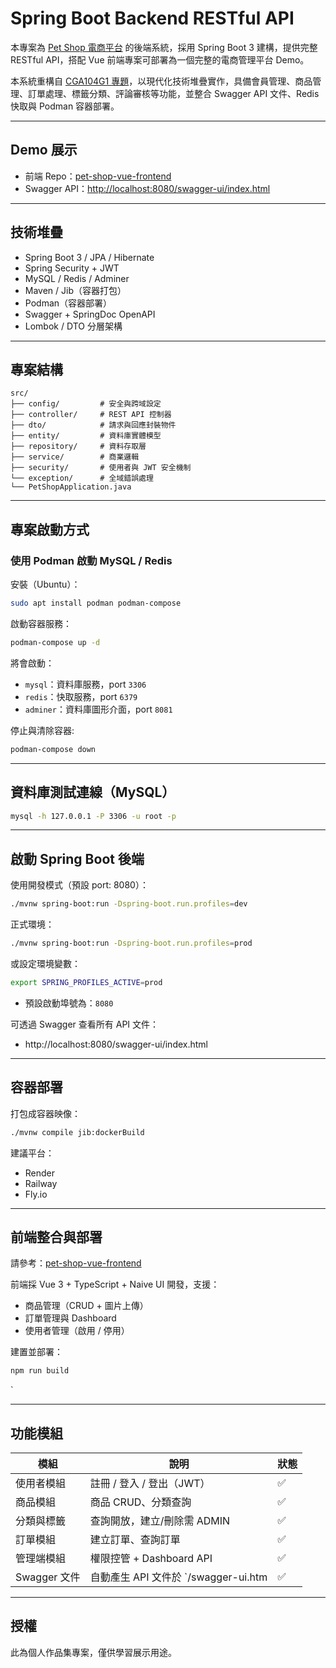 # Spring Boot Backend RESTful API

本專案為 [Pet Shop 電商平台](https://github.com/lichenghsu/pet-shop-vue-frontend) 的後端系統，採用 Spring Boot 3 建構，提供完整 RESTful API，搭配 Vue 前端專案可部署為一個完整的電商管理平台 Demo。

本系統重構自 [CGA104G1 專題](https://github.com/lichenghsu/CGA104G1-pet-shop)，以現代化技術堆疊實作，具備會員管理、商品管理、訂單處理、標籤分類、評論審核等功能，並整合 Swagger API 文件、Redis 快取與 Podman 容器部署。

---

## Demo 展示

- 前端 Repo：[pet-shop-vue-frontend](https://github.com/lichenghsu/pet-shop-vue-frontend)
- Swagger API：[http://localhost:8080/swagger-ui/index.html](http://localhost:8080/swagger-ui/index.html)

---

## 技術堆疊

- Spring Boot 3 / JPA / Hibernate
- Spring Security + JWT
- MySQL / Redis / Adminer
- Maven / Jib（容器打包）
- Podman（容器部署）
- Swagger + SpringDoc OpenAPI
- Lombok / DTO 分層架構

---

## 專案結構

```text
src/
├── config/         # 安全與跨域設定
├── controller/     # REST API 控制器
├── dto/            # 請求與回應封裝物件
├── entity/         # 資料庫實體模型
├── repository/     # 資料存取層
├── service/        # 商業邏輯
├── security/       # 使用者與 JWT 安全機制
└── exception/      # 全域錯誤處理
└── PetShopApplication.java
```

---

## 專案啟動方式

### 使用 Podman 啟動 MySQL / Redis

安裝（Ubuntu）：
```bash
sudo apt install podman podman-compose
```

啟動容器服務：
```bash
podman-compose up -d
```
將會啟動：

- `mysql`：資料庫服務，port `3306`
- `redis`：快取服務，port `6379`
- `adminer`：資料庫圖形介面，port `8081`

停止與清除容器:
```bash
podman-compose down
```

---

## 資料庫測試連線（MySQL）

```bash
mysql -h 127.0.0.1 -P 3306 -u root -p
```

---

## 啟動 Spring Boot 後端

使用開發模式（預設 port: 8080）：
```bash
./mvnw spring-boot:run -Dspring-boot.run.profiles=dev
```
正式環境：
```bash
./mvnw spring-boot:run -Dspring-boot.run.profiles=prod
```

或設定環境變數：
```bash
export SPRING_PROFILES_ACTIVE=prod
```

- 預設啟動埠號為：`8080`

可透過 Swagger 查看所有 API 文件：
- http://localhost:8080/swagger-ui/index.html

---

## 容器部署

打包成容器映像：
```bash
./mvnw compile jib:dockerBuild
```

建議平台：
- Render
- Railway
- Fly.io

---

## 前端整合與部署

請參考：[pet-shop-vue-frontend](https://github.com/lichenghsu/pet-shop-vue-frontend?tab=readme-ov-file)

前端採 Vue 3 + TypeScript + Naive UI 開發，支援：
- 商品管理（CRUD + 圖片上傳）
- 訂單管理與 Dashboard
- 使用者管理（啟用 / 停用）

建置並部署：
```bash
npm run build
```

`

---

## 功能模組

| 模組         | 說明                            | 狀態 |
|------------|-------------------------------|----|
| 使用者模組      | 註冊 / 登入 / 登出（JWT）             | ✅  |
| 商品模組       | 商品 CRUD、分類查詢                  | ✅  |
| 分類與標籤      | 查詢開放，建立/刪除需 ADMIN             | ✅  |
| 訂單模組       | 建立訂單、查詢訂單                     | ✅  |
| 管理端模組      | 權限控管 + Dashboard API          | ✅  |
| Swagger 文件 | 自動產生 API 文件於 `/swagger-ui.htm | ✅  |

---

## 授權

此為個人作品集專案，僅供學習展示用途。
